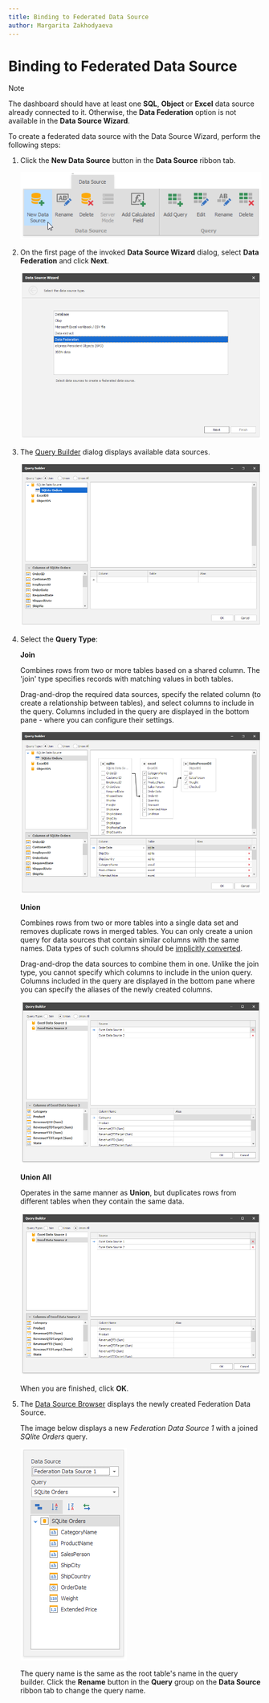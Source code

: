 ```yaml
---
title: Binding to Federated Data Source
author: Margarita Zakhodyaeva
---
```


# Binding to Federated Data Source
>[!NOTE]
>The dashboard should have at least one **SQL**, **Object** or **Excel** data source already connected to it. Otherwise, the **Data Federation** option is not available in the **Data Source Wizard**.

To create a federated data source with the Data Source Wizard, perform the following steps:

1. Click the **New Data Source** button in the **Data Source** ribbon tab.

   ![Choose_new_data_source](../../../images/choose-new-data-source.png)

2. On the first page of the invoked **Data Source Wizard** dialog, select **Data Federation** and click **Next**.

   ![Choose_federated_data_source](../../../images/choose-federated-data-source.png)

3. The [Query Builder](../../dashboard-designer/working-with-data/using-the-query-builder.md) dialog displays available data sources.

   ![Query_Builder_available_sources](../../../images/query-builder-available-sources.png)

4. Select the **Query Type**:

   **Join**

   Combines rows from two or more tables based on a shared column. The 'join' type specifies records with matching values in both tables.
     
    Drag-and-drop the required data sources, specify the related column (to create a relationship between tables), and select columns to include in the query. Columns included in the query are displayed in the bottom pane - where you can configure their settings.

   ![Federated_data_source_settings](../../../images/federated-source-settings.png)

   **Union**

   Combines rows from two or more tables into a single data set and removes duplicate rows in merged tables. You can only create a union query for data sources that contain similar columns with the same names. Data types of such columns should be [implicitly converted](https://docs.microsoft.com/en-us/dotnet/csharp/programming-guide/types/casting-and-type-conversions#implicit-conversions).

   Drag-and-drop the data sources to combine them in one. Unlike the join type, you cannot specify which columns to include in the union query. Columns included in the query are displayed in the bottom pane where you can specify the aliases of the newly created columns.

   ![](../../../images/data-federation-querybuilder-union.png)

   **Union All** 

   Operates in the same manner as **Union**, but duplicates rows from different tables when they contain the same data.

   ![](../../../images/data-federation-querybuilder-union-all.png)

   When you are finished, click **OK**.
 
5. The [Data Source Browser](../ui-elements/data-source-browser.md) displays the newly created Federation Data Source.

   The image below displays a new _Federation Data Source 1_ with a joined _SQlite Orders_ query.

   ![Federated_data_source_configuration](../../../images/data-source-browser-federated-data-source.png)

    The query name is the same as the root table's name in the query builder. Click the **Rename** button in the **Query** group on the **Data Source** ribbon tab to change the query name.
